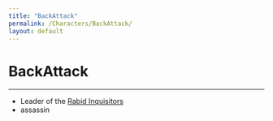 ```yaml
---
title: "BackAttack"
permalink: /Characters/BackAttack/
layout: default
---
```

# BackAttack
---
- Leader of the [Rabid Inquisitors](RabidInquisitors.md)
- assassin
